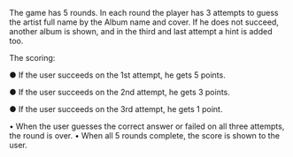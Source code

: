 The game has 5 rounds.
In each round the player has 3 attempts to guess the artist full name by the Album name and cover.
If he does not succeed, another album is shown, and in the third and last attempt a hint is added too.

The scoring:

● If the user succeeds on the 1st attempt, he gets 5 points.

● If the user succeeds on the 2nd attempt, he gets 3 points.

● If the user succeeds on the 3rd attempt, he gets 1 point.

• When the user guesses the correct answer or failed on all three attempts, the
round is over.
• When all 5 rounds complete, the score is shown to the user.

